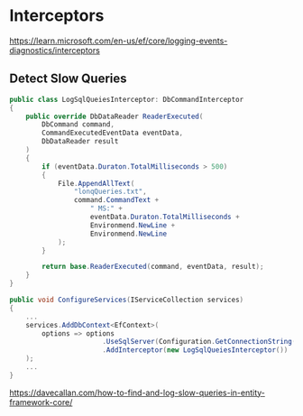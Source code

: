 # Interceptors
https://learn.microsoft.com/en-us/ef/core/logging-events-diagnostics/interceptors
## Detect Slow Queries
```csharp
public class LogSqlQueiesInterceptor: DbCommandInterceptor
{
    public override DbDataReader ReaderExecuted(
        DbCommand command,
        CommandExecutedEventData eventData,
        DbDataReader result
    )
    {
        if (eventData.Duraton.TotalMilliseconds > 500)
        {
            File.AppendAllText(
                "lonqQueries.txt",
                command.CommandText +
                    " MS:" +
                    eventData.Duraton.TotalMilliseconds +
                    Environmend.NewLine +
                    Environmend.NewLine
            );
        }

        return base.ReaderExecuted(command, eventData, result);
    }
}

public void ConfigureServices(IServiceCollection services)
{
    ...
    services.AddDbContext<EfContext>(
        options => options
                       .UseSqlServer(Configuration.GetConnectionString("ConnectionString"))
                       .AddInterceptor(new LogSqlQueiesInterceptor())                   
    );
    ...
}
```
https://davecallan.com/how-to-find-and-log-slow-queries-in-entity-framework-core/
